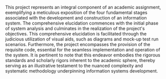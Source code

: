   This project represents an integral component of an academic assignment, exemplifying a meticulous exposition of the four fundamental stages associated with the development and construction of an information system. The comprehensive elucidation commences with the initial phase of system analysis and culminates in the realization of the project's objectives. This comprehensive elucidation is facilitated through the judicious utilization of visual aids, such as diagrams and mock-up test run scenarios.
  Furthermore, the project encompasses the provision of the requisite code, essential for the seamless implementation and operation of the system. It is pertinent to note that this endeavor embodies the rigorous standards and scholarly rigors inherent to the academic sphere, thereby serving as an illustrative testament to the nuanced complexity and systematic methodology underpinning information systems development.
